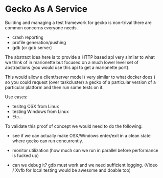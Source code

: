 # Gecko As A Service

Building and managing a test framework for gecko is non-trival there are common concerns everyone needs.

  - crash reporting
  - profile generation/pushing
  - gdb (or gdb server)

The abstract idea here is to provide a HTTP based api very similar to what we think of in marionette but focused on a much lower
level set of abstractions (you would use this api to get a marionette port). 

This would allow a client/server model ( very similar to what docker does ) so you could request (over taskcluster) a gecko of
a particular version of a particular platform and then run some tests on it.

Use cases:
 - tesitng OSX from Linux
 - testing Windows from Linux
 - Etc...

To validate this proof of concept we would need to do the following:

 - see if we can actually make OSX/Windows enter/exit in a clean state
   where gecko can run concurrently.

 - monitor utilization (how much can we run in parallel before
   performance is fucked up)

 - can we debug it? gdb must work and we need sufficient logging. (Video
   / Xvfb for local testing would be awesome and doable too)
